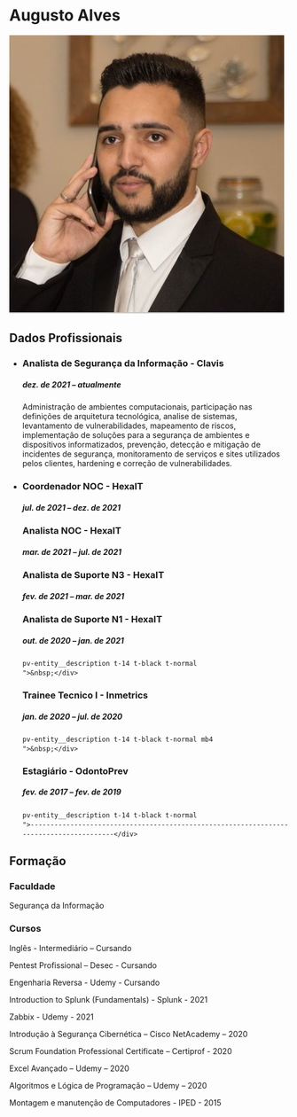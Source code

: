 <h1>Augusto Alves</h1>
<p><img class="foto-perfil" src="assets/imagens/perfil.JPG" /></p>
<div class="secao">
<h2>Dados Profissionais</h2>
<ul>
<li>
<div class="pv-entity__summary-info pv-entity__summary-info--background-section
    mb2">
<h3 class="t-14 t-black t-bold">Analista de Seguran&ccedil;a da Informa&ccedil;&atilde;o - Clavis</h3>
<div class="display-flex">
<h5 class="pv-entity__date-range t-14 t-black--light t-normal">dez. de 2021 &ndash; atualmente</h5>
<p>Administra&ccedil;&atilde;o de ambientes computacionais, participa&ccedil;&atilde;o nas defini&ccedil;&otilde;es de arquitetura tecnol&oacute;gica, analise de sistemas, levantamento de vulnerabilidades, mapeamento de riscos, implementa&ccedil;&atilde;o de solu&ccedil;&otilde;es para a seguran&ccedil;a de ambientes e dispositivos informatizados, preven&ccedil;&atilde;o, detec&ccedil;&atilde;o e mitiga&ccedil;&atilde;o de incidentes de seguran&ccedil;a, monitoramento de servi&ccedil;os e sites utilizados pelos clientes, hardening e corre&ccedil;&atilde;o de vulnerabilidades.</p>
</div>
</div>
<div id="ember459" class="pv-entity__extra-details t-14 t-black--light ember-view">
<div class="inline-show-more-text
    
    
    pv-entity__description t-14 t-black t-normal
    ">----------------------------------------------------------------------------------------</div>
</div>
</li>
</ul>
<ul class="pv-entity__position-group mt2">
<li class="pv-entity__position-group-role-item">
<div id="ember435" class="ember-view">
<div class="pv-entity__role-details">
<div class="display-flex justify-space-between full-width">
<div class="pv-entity__role-container">
<div class="pv-entity__role-details-container
          pv-entity__role-details-container--timeline
          pv-entity__role-details-container--bottom-margin">
<div class="pv-entity__summary-info-v2 pv-entity__summary-info--background-section pv-entity__summary-info-margin-top
            mb2">
<div class="pv-entity__summary-info-v2 pv-entity__summary-info--background-section pv-entity__summary-info-margin-top
            mb2">
<div class="pv-entity__summary-info-v2 pv-entity__summary-info--background-section pv-entity__summary-info-margin-top
            mb2">
<h3 class="t-14 t-black t-bold">Coordenador NOC - HexaIT</h3>
<div class="display-flex">
<h5 class="pv-entity__date-range t-14 t-black--light t-normal">jul. de 2021 &ndash; dez. de 2021</h5>
</div>
</div>
<div id="ember436" class="pv-entity__extra-details t-14 t-black--light ember-view">
<div class="inline-show-more-text
    
    
    
    pv-entity__description t-14 t-black t-normal
    ">Definir e acompanhar a escala de trabalho, monitorar as atividades da equipe, an&aacute;lise dos indicadores de performance, monitorar e reportar o status da opera&ccedil;&atilde;o, status da qualidade dos servi&ccedil;os prestados, providenciar/manter infraestrutura para<br />atendimento de suporte contratado, desenvolvimento de PDI (Plano de Desenvolvimento Individual), reporte peri&oacute;dico para ger&ecirc;ncia e clientes, acompanhamento de projetos, gest&atilde;o das rotinas de opera&ccedil;&otilde;es NOC, avalia&ccedil;&atilde;o de resultados conforme SLA's e confec&ccedil;&atilde;o de documentos.</div>
</div>
</div>
</div>
</div>
</div>
</div>
</div>
</div>
</li>
<li class="pv-entity__position-group-role-item">
<div id="ember438" class="ember-view">
<div class="pv-entity__role-details">
<div class="display-flex justify-space-between full-width">
<div class="pv-entity__role-container">
<div class="pv-entity__role-details-container
          pv-entity__role-details-container--timeline
          pv-entity__role-details-container--bottom-margin">
<div class="pv-entity__summary-info-v2 pv-entity__summary-info--background-section pv-entity__summary-info-margin-top
            mb2">
<h3 class="t-14 t-black t-bold">Analista NOC - HexaIT</h3>
<div class="display-flex">
<h5 class="pv-entity__date-range t-14 t-black--light t-normal">mar. de 2021 &ndash; jul. de 2021</h5>
</div>
</div>
<div id="ember436" class="pv-entity__extra-details t-14 t-black--light ember-view">
<div class="inline-show-more-text
    
    
    
    pv-entity__description t-14 t-black t-normal
    ">Gerenciamento de lives, defini&ccedil;&atilde;o de pol&iacute;ticas de Seguran&ccedil;a; monitoramento dos ambientes (NOC 24x7); registro das solicita&ccedil;&otilde;es de servi&ccedil;o; triagem e tratamento dos chamados; suporte &agrave;s d&uacute;vidas dos colaboradores; suporte para resolu&ccedil;&atilde;o de incidentes; an&aacute;lise e pesquisa dos problemas; an&aacute;lise peri&oacute;dica dos servi&ccedil;os de infraestrutura de TI; sustenta&ccedil;&atilde;o infraestrutura de TI; confec&ccedil;&atilde;o de documentos, monitoramento proativo (Zabbix, PRTG e Grafana), analise e troubleshooting em Access Points alocados no cliente (Unifi), atendimento ao cliente (telef&ocirc;nico e via email), gerar relat&oacute;rios de disponibilidade (VPABX) e monitoramento de infraestrutura.</div>
</div>
</div>
</div>
</div>
</div>
</div>
</li>
</ul>
</div>
<ul>
<li class="pv-entity__position-group-role-item">
<div id="ember438" class="ember-view">
<div class="pv-entity__role-details">
<div class="display-flex justify-space-between full-width">
<div class="pv-entity__role-container">
<div class="pv-entity__role-details-container
          pv-entity__role-details-container--timeline
          pv-entity__role-details-container--bottom-margin">
<div class="pv-entity__summary-info-v2 pv-entity__summary-info--background-section pv-entity__summary-info-margin-top
            mb2">
<h3 class="t-14 t-black t-bold">Analista de Suporte N3 - HexaIT</h3>
<div class="display-flex">
<h5 class="pv-entity__date-range t-14 t-black--light t-normal">fev. de 2021 &ndash; mar. de 2021</h5>
</div>
</div>
<div id="ember439" class="pv-entity__extra-details t-14 t-black--light ember-view">
<div class="inline-show-more-text
    inline-show-more-text--is-collapsed
    
    
    pv-entity__description t-14 t-black t-normal
    ">Abertura de chamados n&iacute;vel 1, 2 e 3, acompanhamento de demandas internas/externas, atendimento ao cliente e centraliza&ccedil;&atilde;o de projetos.</div>
</div>
</div>
</div>
</div>
</div>
</div>
</li>
<li class="pv-entity__position-group-role-item">
<div id="ember441" class="ember-view">
<div class="pv-entity__role-details">
<div class="display-flex justify-space-between full-width">
<div class="pv-entity__role-container">
<div class="pv-entity__role-details-container
          ">
<div class="pv-entity__summary-info-v2 pv-entity__summary-info--background-section pv-entity__summary-info-margin-top
            mb2">
<h3 class="t-14 t-black t-bold">Analista de Suporte N1 - HexaIT</h3>
<div class="display-flex">
<h5 class="pv-entity__date-range t-14 t-black--light t-normal">out. de 2020 &ndash; jan. de 2021</h5>
</div>
</div>
<div id="ember442" class="pv-entity__extra-details t-14 t-black--light ember-view">
<div class="inline-show-more-text
    inline-show-more-text--is-collapsed
    
    
    pv-entity__description t-14 t-black t-normal
    ">Abertura de chamados n&iacute;vel 1, 2, acompanhamento de demandas internas/externas, atendimento ao cliente e auxilio em projetos.</div>
<div class="inline-show-more-text
    inline-show-more-text--is-collapsed
    
    
    pv-entity__description t-14 t-black t-normal
    ">&nbsp;</div>
<div class="inline-show-more-text
    inline-show-more-text--is-collapsed
    
    
    pv-entity__description t-14 t-black t-normal
    ">----------------------------------------------------------------------------------------</div>
</div>
</div>
</div>
</div>
</div>
</div>
</li>
<li class="pv-entity__position-group-role-item">
<div id="ember435" class="ember-view">
<div class="pv-entity__role-details">
<div class="display-flex justify-space-between full-width">
<div class="pv-entity__role-container">
<div class="pv-entity__role-details-container
          pv-entity__role-details-container--timeline
          pv-entity__role-details-container--bottom-margin">
<div class="pv-entity__summary-info-v2 pv-entity__summary-info--background-section pv-entity__summary-info-margin-top
            mb2">
<div class="pv-entity__summary-info pv-entity__summary-info--background-section
    mb2">
<h3 class="t-14 t-black t-bold">Trainee Tecnico I - Inmetrics</h3>
<div class="display-flex">
<h5 class="pv-entity__date-range t-14 t-black--light t-normal">jan. de 2020 &ndash; jul. de 2020</h5>
</div>
</div>
<div id="ember450" class="pv-entity__extra-details t-14 t-black--light ember-view">
<div class="inline-show-more-text
    
    
    
    pv-entity__description t-14 t-black t-normal mb4
    ">Campanha de conscientiza&ccedil;&atilde;o interna de Seguran&ccedil;a da Informa&ccedil;&atilde;o, atendimento a clientes, execu&ccedil;&atilde;o e apresenta&ccedil;&atilde;o de pentests internos e externos, trabalho em conjunto para elabora&ccedil;&atilde;o de matriz SOD, auxilio em demandas e projetos, cria&ccedil;&atilde;o de desafios para CTF (Capture The Flag) interno, valida&ccedil;&atilde;o de desafios do CTF e writeup de desafios do CTF.</div>
<div class="inline-show-more-text
    
    
    
    pv-entity__description t-14 t-black t-normal mb4
    ">&nbsp;</div>
<div class="inline-show-more-text
    
    
    
    pv-entity__description t-14 t-black t-normal mb4
    ">----------------------------------------------------------------------------------------</div>
</div>
</div>
</div>
</div>
</div>
</div>
</div>
</li>
<li class="pv-entity__position-group-role-item">
<div id="ember435" class="ember-view">
<div class="pv-entity__role-details">
<div class="display-flex justify-space-between full-width">
<div class="pv-entity__role-container">
<div class="pv-entity__role-details-container
          pv-entity__role-details-container--timeline
          pv-entity__role-details-container--bottom-margin">
<div class="pv-entity__summary-info-v2 pv-entity__summary-info--background-section pv-entity__summary-info-margin-top
            mb2">
<div class="pv-entity__summary-info pv-entity__summary-info--background-section
    mb2">
<div class="pv-entity__summary-info pv-entity__summary-info--background-section
    mb2">
<h3 class="t-14 t-black t-bold">Estagi&aacute;rio - OdontoPrev</h3>
<div class="display-flex">
<h5 class="pv-entity__date-range t-14 t-black--light t-normal">fev. de 2017 &ndash; fev. de 2019</h5>
</div>
<div id="ember450" class="pv-entity__extra-details t-14 t-black--light ember-view">
<div class="inline-show-more-text
    
    
    
    pv-entity__description t-14 t-black t-normal mb4
    ">Campanha de conscientiza&ccedil;&atilde;o de Seguran&ccedil;a da Informa&ccedil;&atilde;o, gerenciamento e execu&ccedil;&atilde;o de chamados e RDMs, publica&ccedil;&otilde;es internas e externas no load balancer, gerenciamento de backup e restore, gerenciamento de endere&ccedil;os IP no IPAM e Firewall (Palo Alto), gerenciamento de licen&ccedil;as de software, gerenciamento de contas e grupos no AD, gerenciamento de regras de proxy e firewall.</div>
</div>
</div>
<div id="ember459" class="pv-entity__extra-details t-14 t-black--light ember-view">
<div class="inline-show-more-text
    
    
    
    pv-entity__description t-14 t-black t-normal
    ">&nbsp;</div>
<div class="inline-show-more-text
    
    
    pv-entity__description t-14 t-black t-normal
    ">----------------------------------------------------------------------------------------</div>
</div>
</div>
</div>
</div>
</div>
</div>
</div>
</div>
</li>
</ul>
<div class="secao">
<h2>Forma&ccedil;&atilde;o</h2>
<h3 class="pv-entity__date-range t-14 t-black--light t-normal">Faculdade</h3>
<p>Seguran&ccedil;a da Informa&ccedil;&atilde;o</p>
<h3 class="pv-entity__date-range t-14 t-black--light t-normal">Cursos</h3>
<p>Ingl&ecirc;s - Intermedi&aacute;rio &ndash; Cursando</p>
<p>Pentest Profissional &ndash; Desec - Cursando</p>
<p>Engenharia Reversa - Udemy - Cursando</p>
<p>Introduction to Splunk (Fundamentals) - Splunk - 2021</p>
<p>Zabbix - Udemy - 2021</p>
<p>Introdu&ccedil;&atilde;o &agrave; Seguran&ccedil;a Cibern&eacute;tica &ndash; Cisco NetAcademy &ndash; 2020</p>
<p>Scrum Foundation Professional Certificate &ndash; Certiprof - 2020</p>
<p>Excel Avan&ccedil;ado &ndash; Udemy &ndash; 2020</p>
<p>Algoritmos e L&oacute;gica de Programa&ccedil;&atilde;o &ndash; Udemy &ndash; 2020</p>
<p>Montagem e manuten&ccedil;&atilde;o de Computadores - IPED - 2015</p>
</div>

